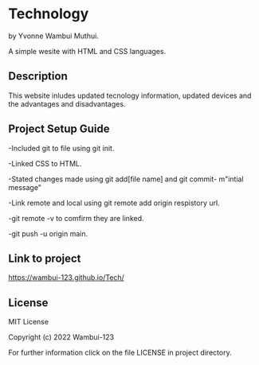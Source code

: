 # Technology

by Yvonne Wambui Muthui.

A simple wesite with HTML and CSS languages.

## Description
This website inludes updated tecnology information, updated devices and the advantages and disadvantages.

## Project Setup Guide
-Included git to file using git init.

-Linked CSS to HTML.

-Stated changes made using git add[file name] and git commit- m"intial message"

-Link remote and local using git remote add origin respistory url.

-git remote -v to comfirm they are linked.

-git push -u origin main.

## Link to project
https://wambui-123.github.io/Tech/

## License 
MIT License

Copyright (c) 2022 Wambui-123 

For further information click on the file LICENSE in project directory.

 
